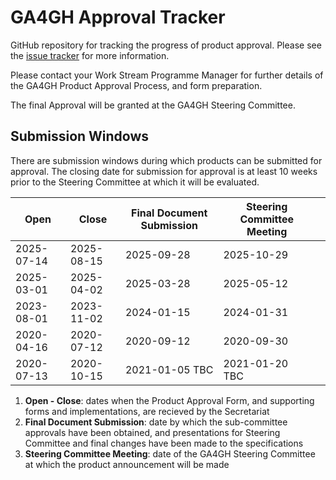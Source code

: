 # GA4GH Approval Tracker
GitHub repository for tracking the progress of product approval. Please see the [issue tracker](https://github.com/ga4gh/approval-tracker/issues) for more information.

Please contact your Work Stream Programme Manager for further details of the GA4GH Product Approval Process, and form preparation.

The final Approval will be granted at the GA4GH Steering Committee. 

## Submission Windows
There are submission windows during which products can be submitted for approval. The closing date for submission for approval is at least 10 weeks prior to the Steering Committee at which it will be evaluated.


| Open  | Close  | Final Document Submission | Steering Committee Meeting  |   |
|---|---|---|---|---|
| 2025-07-14  | 2025-08-15  | 2025-09-28 | 2025-10-29  |   |
| 2025-03-01  | 2025-04-02  | 2025-03-28 | 2025-05-12  |   |
| 2023-08-01  | 2023-11-02  | 2024-01-15 | 2024-01-31  |   |
| 2020-04-16  | 2020-07-12  | 2020-09-12 | 2020-09-30  |   |
| 2020-07-13  | 2020-10-15  | 2021-01-05 TBC | 2021-01-20 TBC  |   |


1. **Open - Close**: dates when the Product Approval Form, and supporting forms and implementations, are recieved by the Secretariat
2. **Final Document Submission**: date by which the sub-committee approvals have been obtained, and presentations for Steering Committee and final changes have been made to the specifications
3. **Steering Committee Meeting**: date of the GA4GH Steering Committee at which the product announcement will be made




 




